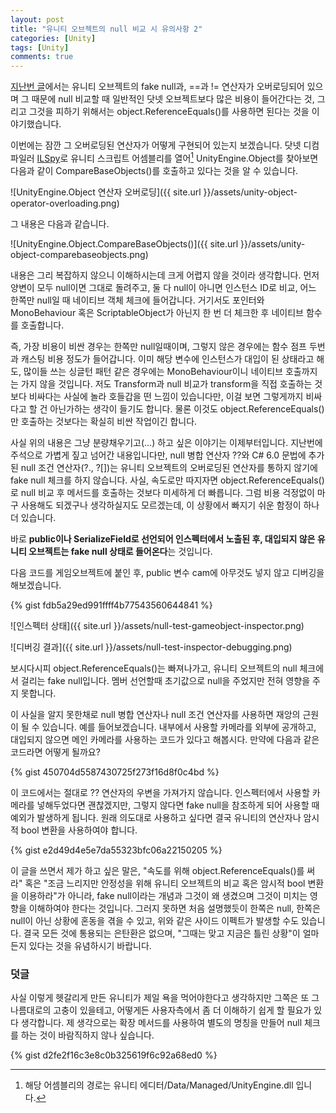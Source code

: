 ```yaml
---
layout: post
title: "유니티 오브젝트의 null 비교 시 유의사항 2"
categories: [Unity]
tags: [Unity]
comments: true
---
```


[지난번 글](https://overworks.github.io/unity/2019/07/16/null-of-unity-object.html)에서는 유니티 오브젝트의 fake null과, ==과 != 연산자가 오버로딩되어 있으며 그 때문에 null 비교할 때 일반적인 닷넷 오브젝트보다 많은 비용이 들어간다는 것, 그리고 그것을 피하기 위해서는 object.ReferenceEquals()를 사용하면 된다는 것을 이야기했습니다.

이번에는 잠깐 그 오버로딩된 연산자가 어떻게 구현되어 있는지 보겠습니다. 닷넷 디컴파일러 [ILSpy](https://github.com/icsharpcode/ILSpy)로 유니티 스크립트 어셈블리를 열어[^1] UnityEngine.Object를 찾아보면 다음과 같이 CompareBaseObjects()를 호출하고 있다는 것을 알 수 있습니다.

![UnityEngine.Object 연산자 오버로딩]({{ site.url }}/assets/unity-object-operator-overloading.png)

그 내용은 다음과 같습니다.

![UnityEngine.Object.CompareBaseObjects()]({{ site.url }}/assets/unity-object-comparebaseobjects.png)

내용은 그리 복잡하지 않으니 이해하시는데 크게 어렵지 않을 것이라 생각합니다. 먼저 양변이 모두 null이면 그대로 돌려주고, 둘 다 null이 아니면 인스턴스 ID로 비교, 어느 한쪽만 null일 때 네이티브 객체 체크에 들어갑니다. 거기서도 포인터와 MonoBehaviour 혹은 ScriptableObject가 아닌지 한 번 더 체크한 후 네이티브 함수를 호출합니다.

즉, 가장 비용이 비싼 경우는 한쪽만 null일때이며, 그렇지 않은 경우에는 함수 점프 두번과 캐스팅 비용 정도가 들어갑니다. 이미 해당 변수에 인스턴스가 대입이 된 상태라고 해도, 많이들 쓰는 싱글턴 패턴 같은 경우에는 MonoBehaviour이니 네이티브 호출까지는 가지 않을 것입니다. 저도 Transform과 null 비교가 transform을 직접 호출하는 것보다 비싸다는 사실에 놀라 호들갑을 떤 느낌이 있습니다만, 이걸 보면 그렇게까지 비싸다고 할 건 아닌가하는 생각이 들기도 합니다. 물론 이것도 object.ReferenceEquals()만 호출하는 것보다는 확실히 비싼 작업이긴 합니다.

사실 위의 내용은 그냥 분량채우기고(...) 하고 싶은 이야기는 이제부터입니다. 지난번에 주석으로 가볍게 짚고 넘어간 내용입니다만, null 병합 연산자 ??와 C# 6.0 문법에 추가된 null 조건 연산자(?., ?[])는 유니티 오브젝트의 오버로딩된 연산자를 통하지 않기에 fake null 체크를 하지 않습니다. 사실, 속도로만 따지자면 object.ReferenceEquals()로 null 비교 후 메서드를 호출하는 것보다 미세하게 더 빠릅니다. 그럼 비용 걱정없이 마구 사용해도 되겠구나 생각하실지도 모르겠는데, 이 상황에서 빠지기 쉬운 함정이 하나 더 있습니다.

바로 **public이나 SerializeField로 선언되어 인스펙터에서 노출된 후, 대입되지 않은 유니티 오브젝트는 fake null 상태로 들어온다**는 것입니다.

다음 코드를 게임오브젝트에 붙인 후, public 변수 cam에 아무것도 넣지 않고 디버깅을 해보겠습니다.

{% gist fdb5a29ed991ffff4b77543560644841 %}

![인스펙터 상태]({{ site.url }}/assets/null-test-gameobject-inspector.png)

![디버깅 결과]({{ site.url }}/assets/null-test-inspector-debugging.png)

보시다시피 object.ReferenceEquals()는 빠져나가고, 유니티 오브젝트의 null 체크에서 걸리는 fake null입니다. 멤버 선언할때 초기값으로 null을 주었지만 전혀 영향을 주지 못합니다.

이 사실을 알지 못한채로 null 병합 연산자나 null 조건 연산자를 사용하면 재앙의 근원이 될 수 있습니다. 예를 들어보겠습니다. 내부에서 사용할 카메라를 외부에 공개하고, 대입되지 않으면 메인 카메라를 사용하는 코드가 있다고 해봅시다. 만약에 다음과 같은 코드라면 어떻게 될까요?

{% gist 450704d5587430725f273f16d8f0c4bd %}

이 코드에서는 절대로 ?? 연산자의 우변을 가져가지 않습니다. 인스펙터에서 사용할 카메라를 넣해두었다면 괜찮겠지만, 그렇지 않다면 fake null을 참조하게 되어 사용할 때 예외가 발생하게 됩니다. 원래 의도대로 사용하고 싶다면 결국 유니티의 연산자나 암시적 bool 변환을 사용하여야 합니다.

{% gist e2d49d4e5e7da55323bfc06a22150205 %}

이 글을 쓰면서 제가 하고 싶은 말은, "속도를 위해 object.ReferenceEquals()를 써라" 혹은 "조금 느리지만 안정성을 위해 유니티 오브젝트의 비교 혹은 암시적 bool 변환을 이용하라"가 아니라, fake null이라는 개념과 그것이 왜 생겼으며 그것이 미치는 영향을 이해하여야 한다는 것입니다. 그러지 못하면 처음 설명했듯이 한쪽은 null, 한쪽은 null이 아닌 상황에 혼동을 겪을 수 있고, 위와 같은 사이드 이펙트가 발생할 수도 있습니다. 결국 모든 것에 통용되는 은탄환은 없으며, "그때는 맞고 지금은 틀린 상황"이 얼마든지 있다는 것을 유념하시기 바랍니다.

[^1]: 해당 어셈블리의 경로는 유니티 에디터/Data/Managed/UnityEngine.dll 입니다.

### 덧글

사실 이렇게 헷갈리게 만든 유니티가 제일 욕을 먹어야한다고 생각하지만 그쪽은 또 그 나름대로의 고충이 있을테고, 어떻게든 사용자측에서 좀 더 이해하기 쉽게 할 필요가 있다 생각합니다. 제 생각으로는 확장 메서드를 사용하여 별도의 명칭을 만들어 null 체크를 하는 것이 바람직하지 않나 싶습니다.

{% gist d2fe2f16c3e8c0b325619f6c92a68ed0 %}

